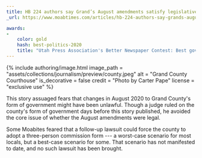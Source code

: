 ```yaml
---
title: HB 224 authors say Grand’s August amendments satisfy legislative intent
_url: https://www.moabtimes.com/articles/hb-224-authors-say-grands-august-amendments-satisfy-legislative-intent-regarding-form-of-government/

awards:
-
    color: gold
    hash: best-politics-2020
    title: "Utah Press Association's Better Newspaper Contest: Best government/politics story (winner, 2020)"
---
```


{% include authoring/image.html
    image_path = "assets/collections/journalism/preview/county.jpeg"
    alt = "Grand County Courthouse"
    is_decorative = false
    credit = "Photo by Carter Pape"
    license = "exclusive use"
%}

This story assuaged fears that changes in August 2020 to Grand County's form of government might have been unlawful. Though a judge ruled on the county's form of government days before this story published, he avoided the core issue of whether the August amendments were legal.

Some Moabites feared that a follow-up lawsuit could force the county to adopt a three-person commission form --- a worst-case scenario for most locals, but a best-case scenario for some. That scenario has not manifested to date, and no such lawsuit has been brought.
